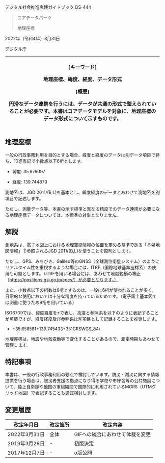デジタル社会推進実践ガイドブック DS-444

>   
> コアデータパーツ
>
> 地理座標

2022年（令和4年）3月31日

デジタル庁

<table>
<colgroup>
<col style="width: 100%" />
</colgroup>
<thead>
<tr class="header">
<th><p>[キーワード]</p>
<p>地理座標、緯度、経度、データ形式</p>
<p>[概要]</p>
<p>円滑なデータ連携を行うには、データが共通の形式で整えられていることが必要です。本書はコアデータモデルを対象に、地理座標のデータ形式について示すものです。</p></th>
</tr>
</thead>
<tbody>
</tbody>
</table>

## 地理座標

一般の行政事務利用を目的とする場合、緯度と経度のデータは別データ項目で持ち、10進表記で小数点以下6桁とします。

-   緯度: 35.676097

-   経度: 139.744879

測地系は、JGD 2011/(B,L)を基本とし、緯度経度のデータとあわせて測地系を別項目で記述します。

ただし、測量データ等、本書の示す標準と異なる精度でのデータ連携が必要になる地理座標データについては、本標準の対象となりません。

## 解説

測地系は、電子地図上における地理空間情報の位置を定める基準である「基盤地図情報」で参照されるJGD 2011/(B,L)を使うことを原則とします。

ただし、GPS、みちびき、Galileo等のGNSS（全球測位衛星システム）のようにリアルタイム性を重視するような場合には、ITRF（国際地球基準座標系）の使用も可能とします。（ITRFを用いる場合には、あわせて地殻変動の補正（https://positions.gsi.go.jp/cdcs/）が必要となります。）

また、小数点以下の桁数は6桁とするのは、一般に6桁が使われることが多く、日常的な使用においては十分な精度を持っているためです。（電子国土基本図では測量に使うため9桁を用いている）

ISO6709では、緯度経度を±で表し、高度と参照系を以下のように表記することが可能ですが、緯度経度及び参照系は別項目として記録することを推奨します。

-   +35.658581+139.745433+351CRSWGS_84/

地理座標は、地震や地殻変動等で変化することがあるので、測定時期もあわせて管理します。

## 特記事項

本書は、一般の行政事務利用の観点で検討しています。防災・減災に関する情報提供を行う場合は、被災者支援の拠点になり得る学校や市庁舎等の公共施設について、陸上自衛隊や他国の軍組織間で国際的に利用されているMGRS（UTMグリッド地図）で表記することも適宜検討します。

## 変更履歴

| 改定年月日    | 改定箇所 | 改定内容                        |
|---------------|----------|---------------------------------|
| 2022年3月31日 | 全体     | GIFへの統合にあわせて体裁を変更 |
| 2019年3月28日 | \-       | 初版決定                        |
| 2017年12月7日 | \-       | α版公開                         |
